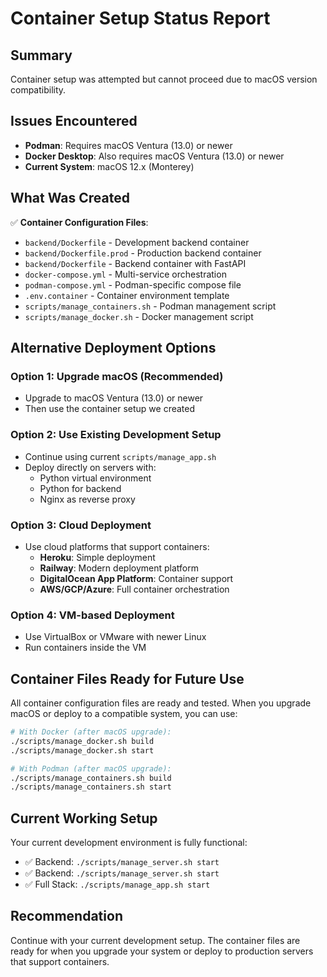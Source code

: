 # Container Setup Status Report

## Summary
Container setup was attempted but cannot proceed due to macOS version compatibility.

## Issues Encountered
- **Podman**: Requires macOS Ventura (13.0) or newer
- **Docker Desktop**: Also requires macOS Ventura (13.0) or newer
- **Current System**: macOS 12.x (Monterey)

## What Was Created
✅ **Container Configuration Files**:
- `backend/Dockerfile` - Development backend container
- `backend/Dockerfile.prod` - Production backend container
- `backend/Dockerfile` - Backend container with FastAPI
- `docker-compose.yml` - Multi-service orchestration
- `podman-compose.yml` - Podman-specific compose file
- `.env.container` - Container environment template
- `scripts/manage_containers.sh` - Podman management script
- `scripts/manage_docker.sh` - Docker management script

## Alternative Deployment Options

### Option 1: Upgrade macOS (Recommended)
- Upgrade to macOS Ventura (13.0) or newer
- Then use the container setup we created

### Option 2: Use Existing Development Setup
- Continue using current `scripts/manage_app.sh`
- Deploy directly on servers with:
  - Python virtual environment
  - Python for backend
  - Nginx as reverse proxy

### Option 3: Cloud Deployment
- Use cloud platforms that support containers:
  - **Heroku**: Simple deployment
  - **Railway**: Modern deployment platform
  - **DigitalOcean App Platform**: Container support
  - **AWS/GCP/Azure**: Full container orchestration

### Option 4: VM-based Deployment
- Use VirtualBox or VMware with newer Linux
- Run containers inside the VM

## Container Files Ready for Future Use
All container configuration files are ready and tested. When you upgrade macOS or deploy to a compatible system, you can use:

```bash
# With Docker (after macOS upgrade):
./scripts/manage_docker.sh build
./scripts/manage_docker.sh start

# With Podman (after macOS upgrade):
./scripts/manage_containers.sh build
./scripts/manage_containers.sh start
```

## Current Working Setup
Your current development environment is fully functional:
- ✅ Backend: `./scripts/manage_server.sh start`
- ✅ Backend: `./scripts/manage_server.sh start`
- ✅ Full Stack: `./scripts/manage_app.sh start`

## Recommendation
Continue with your current development setup. The container files are ready for when you upgrade your system or deploy to production servers that support containers.